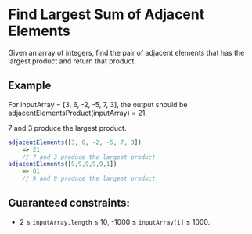 # Find Largest Sum of Adjacent Elements

Given an array of integers, find the pair of adjacent elements that has the largest product and return that product.

## Example

For inputArray = [3, 6, -2, -5, 7, 3], the output should be adjacentElementsProduct(inputArray) = 21.

7 and 3 produce the largest product.

```javascript
adjacentElements([3, 6, -2, -5, 7, 3])
    => 21
    // 7 and 3 produce the largest product
adjacentElements([9,9,9,9,9,1])
    => 81
    // 9 and 9 produce the largest product
```

## Guaranteed constraints:

- 2 ≤ `inputArray.length` ≤ 10, -1000 ≤ `inputArray[i]` ≤ 1000.